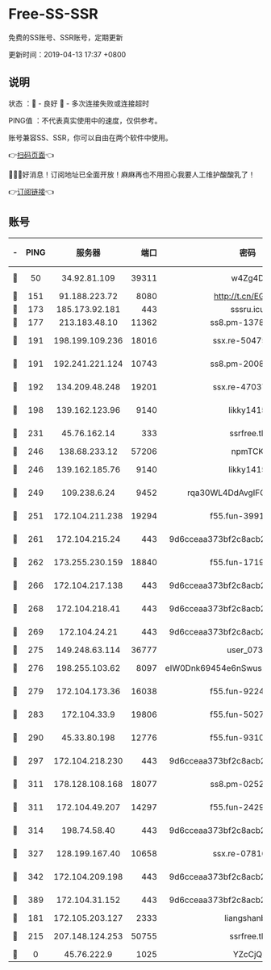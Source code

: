 # Free-SS-SSR

免费的SS账号、SSR账号，定期更新

更新时间：2019-04-13 17:37 +0800

## 说明

状态     ：🙂 - 良好 🙁 - 多次连接失败或连接超时

PING值   ：不代表真实使用中的速度，仅供参考。

账号兼容SS、SSR，你可以自由在两个软件中使用。

👉[扫码页面](https://liesauer.github.io/Free-SS-SSR/)👈

🎉🎉🎉好消息！订阅地址已全面开放！麻麻再也不用担心我要人工维护酸酸乳了！

👉[订阅链接](https://www.liesauer.net/yogurt/subscribe?ACCESS_TOKEN=DAYxR3mMaZAsaqUb)👈

## 账号

|-|PING|服务器|端口|密码|加密方式|区域|
|:----:|:----:|:-----:|-----:|:----:|:----:|:----:|
|🙂|50|34.92.81.109|39311|w4Zg4D|chacha20-ietf|US|
|🙂|151|91.188.223.72|8080|http://t.cn/EGJIyrl|rc4-md5|RU|
|🙂|173|185.173.92.181|443|sssru.icu|rc4-md5|RU|
|🙂|177|213.183.48.10|11362|ss8.pm-13781696|rc4-md5|RU|
|🙂|191|198.199.109.236|18016|ssx.re-50475816|aes-256-cfb|US|
|🙂|191|192.241.221.124|10743|ss8.pm-20087644|aes-256-cfb|US|
|🙂|192|134.209.48.248|19201|ssx.re-47037445|aes-256-cfb|US|
|🙂|198|139.162.123.96|9140|likky1415|aes-256-cfb|JP|
|🙂|231|45.76.162.14|333|ssrfree.tk|aes-256-cfb|SG|
|🙂|246|138.68.233.12|57206|npmTCK|rc4-md5|US|
|🙂|246|139.162.185.76|9140|likky1415|aes-256-cfb|DE|
|🙂|249|109.238.6.24|9452|rqa30WL4DdAvgIFG6Fs3znzTa|aes-256-cfb|FR|
|🙂|251|172.104.211.238|19294|f55.fun-39915155|aes-256-cfb|US|
|🙂|261|172.104.215.24|443|9d6cceaa373bf2c8acb22e60b6a58be6|aes-256-cfb|US|
|🙂|262|173.255.230.159|18840|f55.fun-17191367|aes-256-cfb|US|
|🙂|266|172.104.217.138|443|9d6cceaa373bf2c8acb22e60b6a58be6|aes-256-cfb|US|
|🙂|268|172.104.218.41|443|9d6cceaa373bf2c8acb22e60b6a58be6|aes-256-cfb|US|
|🙂|269|172.104.24.21|443|9d6cceaa373bf2c8acb22e60b6a58be6|aes-256-cfb|US|
|🙂|275|149.248.63.114|36777|user_0731|chacha20|CA|
|🙂|276|198.255.103.62|8097|eIW0Dnk69454e6nSwuspv9DmS201tQ0D|aes-256-cfb|US|
|🙂|279|172.104.173.36|16038|f55.fun-92247819|aes-256-cfb|SG|
|🙂|283|172.104.33.9|19806|f55.fun-50279923|aes-256-cfb|SG|
|🙂|290|45.33.80.198|12776|f55.fun-93107872|aes-256-cfb|US|
|🙂|297|172.104.218.230|443|9d6cceaa373bf2c8acb22e60b6a58be6|aes-256-cfb|US|
|🙂|311|178.128.108.168|18077|ss8.pm-02520646|aes-256-cfb|SG|
|🙂|311|172.104.49.207|14297|f55.fun-24293624|aes-256-cfb|SG|
|🙂|314|198.74.58.40|443|9d6cceaa373bf2c8acb22e60b6a58be6|aes-256-cfb|US|
|🙂|327|128.199.167.40|10658|ssx.re-07816101|aes-256-cfb|SG|
|🙂|342|172.104.209.198|443|9d6cceaa373bf2c8acb22e60b6a58be6|aes-256-cfb|US|
|🙂|389|172.104.31.152|443|9d6cceaa373bf2c8acb22e60b6a58be6|aes-256-cfb|US|
|🙂|181|172.105.203.127|2333|liangshanbo|chacha20|JP|
|🙂|215|207.148.124.253|50755|ssrfree.tk|aes-256-cfb|SG|
|🙁|0|45.76.222.9|1025|YZcCjQ|rc4-md5|JP|
